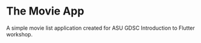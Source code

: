 # The Movie App
A simple movie list application created for ASU GDSC Introduction to Flutter workshop.
